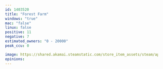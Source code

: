 ```yaml
---
id: 1403520
title: "Forest Farm"
windows: "true"
mac: "false"
linux: false
positive: 11
negative: 7
estimated_owners: "0 - 20000"
peak_ccu: 0

image: https://shared.akamai.steamstatic.com/store_item_assets/steam/apps/1403520/header.jpg?t=1709954668
opinions:
---
```


